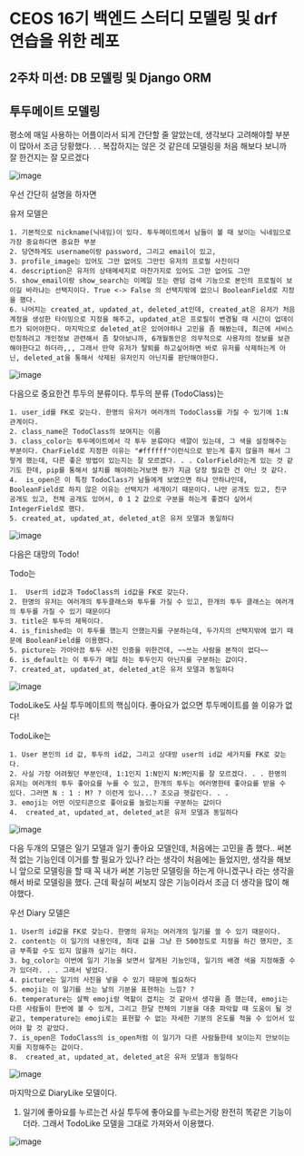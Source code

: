 
# CEOS 16기 백엔드 스터디 모델링 및 drf 연습을 위한 레포


## 2주차 미션: DB 모델링 및 Django ORM

## 투두메이트 모델링

평소에 매일 사용하는 어플이라서 되게 간단할 줄 알았는데, 생각보다 고려해야할 부분이 많아서 조금 당황했다. . . 복잡하지는 않은 것 같은데 모델링을 처음 해보다 보니까 잘 한건지는 잘 모르겠다

![image](https://user-images.githubusercontent.com/80627536/193395496-ba0551d8-1ddb-43ec-9105-7e437760a810.png)

우선 간단히 설명을 하자면

 유저 모델은 
 
	1. 기본적으로 nickname(닉네임)이 있다. 투두메이트에서 남들이 볼 때 보이는 닉네임으로 가장 중요하다면 중요한 부분
	2. 당연하게도 username이랑 password, 그리고 email이 있고,
	3. profile_image는 있어도 그만 없어도 그만인 유저의 프로필 사진이다
	4. description은 유저의 상태메세지로 마찬가지로 있어도 그만 없어도 그만
	5. show_email이랑 show_search는 이메일 또는 랜덤 검색 기능으로 본인의 프로필이 보이길 바라냐는 선택지이다. True <-> False 의 선택지밖에 없으니 BooleanField로 지정을 했다.
	6. 나머지는 created_at, updated_at, deleted_at인데, created_at은 유저가 처음 계정을 생성한 타이밍으로 지정을 해주고, updated_at은 프로필이 변경될 때 시간이 업데이트가 되어야한다. 마지막으로 deleted_at은 있어야하나 고민을 좀 해봤는데, 최근에 서비스 런칭하려고 개인정보 관련해서 좀 찾아보니까, 6개월동안은 의무적으로 사용자의 정보를 보관해야한다고 하더라,,, 그래서 만약 유저가 탈퇴를 하고싶어하면 바로 유저를 삭제하는게 아닌, deleted_at을 통해서 삭제된 유저인지 아닌지를 판단해야한다. 

![image](https://user-images.githubusercontent.com/80627536/193395736-6862becc-f796-4fdf-a235-543320f8ef6f.png)

다음으로 중요한건 투두의 분류이다.
투두의 분류 (TodoClass)는

	1. user_id를 FK로 갖는다. 한명의 유저가 여러개의 TodoClass를 가질 수 있기에 1:N 관계이다. 
	2. class_name은 TodoClass의 보여지는 이름
	3. class_color는 투두메이트에서 각 투두 분류마다 색깔이 있는데, 그 색을 설정해주는 부분이다. CharField로 지정한 이유는 "#ffffff"이런식으로 받는게 좋지 않을까 해서 그렇게 했는데, 다른 좋은 방법이 있는지는 잘 모르겠다. . . ColorField라는게 있는 것 같기도 한데, pip를 통해서 설치를 해야하는거보면 뭔가 지금 당장 필요한 건 아닌 것 같다.
	4.  is_open은 이 특정 TodoClass가 남들에게 보였으면 하냐 안하냐인데, BooleanField로 하지 않은 이유는 선택지가 세개이기 때문이다. 나만 공개도 있고, 친구 공개도 있고, 전체 공개도 있어서, 0 1 2 값으로 구분을 하는게 좋겠다 싶어서 IntegerField로 했다. 
	5. created_at, updated_at, deleted_at은 유저 모델과 동일하다

![image](https://user-images.githubusercontent.com/80627536/193395875-ae8f7e1d-b75f-4371-8c21-7f3e071e5c6c.png)

다음은 대망의 Todo!

Todo는

	1.  User의 id값과 TodoClass의 id값을 FK로 갖는다. 
	2. 한명의 유저는 여러개의 투두클래스와 투두를 가질 수 있고, 한개의 투두 클래스는 여러개의 투두를 가질 수 있기 때문이다
	3. title은 투두의 제목이다. 
	4. is_finished는 이 투두를 했는지 안했는지를 구분하는데, 두가지의 선택지밖에 없기 때문에 BooleanField를 이용했다.
	5. picture는 가아아끔 투두 사진 인증을 위한건데, ~~쓰는 사람을 본적이 없다~~ 
	6. is_default는 이 투두가 매일 하는 투두인지 아닌지를 구분하는 값이다. 
	7. created_at, updated_at, deleted_at은 유저 모델과 동일하다

![image](https://user-images.githubusercontent.com/80627536/193396186-b21a9a4c-608d-450c-9bb9-0f1f5a4a3138.png)


TodoLike도 사실 투두메이트의 핵심이다. 좋아요가 없으면 투두메이트를 쓸 이유가 없다!

TodoLike는

	1. User 본인의 id 값, 투두의 id값, 그리고 상대방 user의 id값 세가지를 FK로 갖는다. 
	2. 사실 가장 어려웠던 부분인데, 1:1인지 1:N인지 N:M인지를 잘 모르겠다. . . 한명의 유저는 여러개의 투두 좋아요를 누를 수 있고, 한개의 투두는 여러명한테 좋아요를 받을 수 있다. 그러면 N : 1 : M? ? 이런게 있나...? 조오금 헷갈린다. . .
	3. emoji는 어떤 이모티콘으로 좋아요를 눌렀는지를 구분하는 값이다
	4.  created_at, updated_at, deleted_at은 유저 모델과 동일하다

![image](https://user-images.githubusercontent.com/80627536/193396195-f4d57a04-ece5-40af-920d-5e52febb1dd8.png)


다음 두개의 모델은 일기 모델과 일기 좋아요 모델인데, 
처음에는 고민을 좀 했다.. 써본적 없는 기능인데 이거를 할 필요가 있나? 라는 생각이 처음에는 들었지만, 생각을 해보니 앞으로 모델링을 할 때 꼭 내가 써본 기능만 모델링을 하는게 아니겠구나 라는 생각을 해서 바로 모델링을 했다. 
근데 확실히 써보지 않은 기능이라서 조금 더 생각을 많이 해야했다. 

우선 Diary 모델은

    1. User의 id값을 FK로 갖는다. 한명의 유저는 여러개의 일기를 쓸 수 있기 때문이다. 
    2. content는 이 일기의 내용인데, 최대 값을 그냥 한 500정도로 지정을 하긴 했지만, 조금 부족할 수도 있지 않을까 싶기는 하다. 
    3. bg_color는 이번에 일기 기능을 보면서 알게된 기능인데, 일기의 배경 색을 지정해줄 수가 있더라. . . 그래서 넣었다. 
    4. picture는 일기의 사진을 넣을 수 있기 때문에 필요하다
    5. emoji는 이 일기를 쓰는 날의 기분을 표현하는 느낌? ? 
    6. temperature는 살짝 emoji랑 역할이 겹치는 것 같아서 생각을 좀 했는데, emoji는 다른 사람들이 한번에 볼 수 있게, 그리고 한달 전체의 기분을 대충 파악할 때 도움이 될 것 같고, temperature는 emoji로는 표현할 수 없는 자세한 기분의 온도를 적을 수 있어서 있어야 할 것 같았다. 
    7. is_open은 TodoClass의 is_open처럼 이 일기가 다른 사람들한테 보이는지 안보이는지를 지정해주는 값이다.
    8.  created_at, updated_at, deleted_at은 유저 모델과 동일하다

![image](https://user-images.githubusercontent.com/80627536/193396463-492a9489-2d6a-4750-b58d-8109d21155a3.png)


마지막으로 DiaryLike 모델이다.

1. 일기에 좋아요를 누르는건 사실 투두에 좋아요를 누르는거랑 완전히 똑같은 기능이더라. 그래서 TodoLike 모델을 그대로 가져와서 이용했다. 

![image](https://user-images.githubusercontent.com/80627536/193396481-2564edc1-6382-4fe7-99a7-7b116f6b9050.png)
